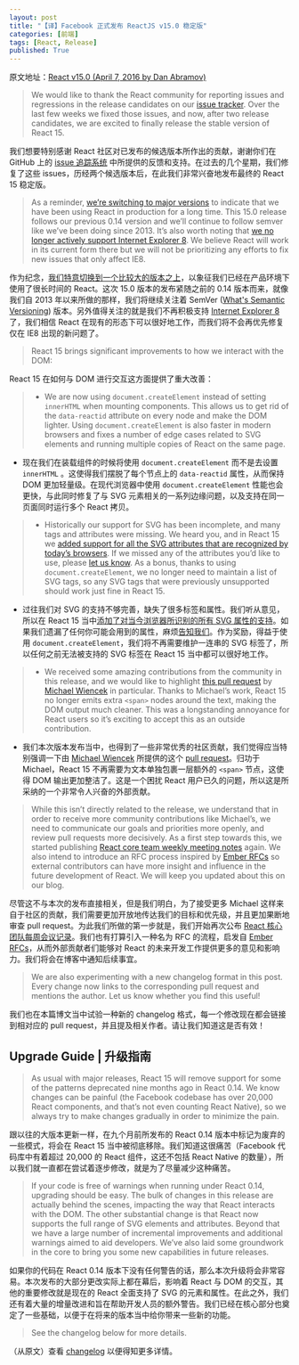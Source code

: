 ```yaml
---
layout: post
title: "【译】Facebook 正式发布 ReactJS v15.0 稳定版"
categories: [前端]
tags: [React, Release]
published: True
---
```


原文地址：[React v15.0 (April 7, 2016 by Dan Abramov)](https://facebook.github.io/react/blog/2016/04/07/react-v15.html)

> We would like to thank the React community for reporting issues and regressions in the release candidates on our [issue tracker](https://github.com/facebook/react/issues/). Over the last few weeks we fixed those issues, and now, after two release candidates, we are excited to finally release the stable version of React 15.

我们想要特别感谢 React 社区对已发布的候选版本所作出的贡献，谢谢你们在 GitHub 上的 [issue 追踪系统](https://github.com/facebook/react/issues/) 中所提供的反馈和支持。在过去的几个星期，我们修复了这些 issues，历经两个候选版本后，在此我们非常兴奋地发布最终的 React 15 稳定版。

> As a reminder, [we’re switching to major versions](https://facebook.github.io/react/blog/2016/02/19/new-versioning-scheme.html) to indicate that we have been using React in production for a long time. This 15.0 release follows our previous 0.14 version and we’ll continue to follow semver like we’ve been doing since 2013. It’s also worth noting that [we no longer actively support Internet Explorer 8](https://facebook.github.io/react/blog/2016/01/12/discontinuing-ie8-support.html). We believe React will work in its current form there but we will not be prioritizing any efforts to fix new issues that only affect IE8.

作为纪念，[我们特意切换到一个比较大的版本之上](https://facebook.github.io/react/blog/2016/02/19/new-versioning-scheme.html)，以象征我们已经在产品环境下使用了很长时间的 React。这次 15.0 版本的发布紧随之前的 0.14 版本而来，就像我们自 2013 年以来所做的那样，我们将继续关注着 SemVer ([What's Semantic Versioning](http://abdulapopoola.com/2015/10/26/what-is-semver/)) 版本。另外值得关注的就是我们不再积极支持 [Internet Explorer 8](https://facebook.github.io/react/blog/2016/01/12/discontinuing-ie8-support.html) 了，我们相信 React 在现有的形态下可以很好地工作，而我们将不会再优先修复仅在 IE8 出现的新问题了。

> React 15 brings significant improvements to how we interact with the DOM:

React 15 在如何与 DOM 进行交互这方面提供了重大改善：

> - We are now using `document.createElement` instead of setting `innerHTML` when mounting components. This allows us to get rid of the `data-reactid` attribute on every node and make the DOM lighter. Using `document.createElement` is also faster in modern browsers and fixes a number of edge cases related to SVG elements and running multiple copies of React on the same page.

- 现在我们在装载组件的时候将使用 `document.createElement` 而不是去设置 `innerHTML` 。这使得我们摆脱了每个节点上的 `data-reactid` 属性，从而保持 DOM 更加轻量级。在现代浏览器中使用 `document.createElement` 性能也会更快，与此同时修复了与 SVG 元素相关的一系列边缘问题，以及支持在同一页面同时运行多个 React 拷贝。

> - Historically our support for SVG has been incomplete, and many tags and attributes were missing. We heard you, and in React 15 we [added support for all the SVG attributes that are recognized by today’s browsers](https://github.com/facebook/react/pull/6243). If we missed any of the attributes you’d like to use, please [let us know](https://github.com/facebook/react/issues/1657). As a bonus, thanks to using `document.createElement`, we no longer need to maintain a list of SVG tags, so any SVG tags that were previously unsupported should work just fine in React 15.

- 过往我们对 SVG 的支持不够完善，缺失了很多标签和属性。我们听从意见，所以在 React 15 当中[添加了对当今浏览器所识别的所有 SVG 属性的支持](https://github.com/facebook/react/pull/6243)。如果我们遗漏了任何你可能会用到的属性，麻烦[告知我们](https://github.com/facebook/react/issues/1657)。作为奖励，得益于使用 `document.createElement`，我们将不再需要维护一连串的 SVG 标签了，所以任何之前无法被支持的 SVG 标签在 React 15 当中都可以很好地工作。

> - We received some amazing contributions from the community in this release, and we would like to highlight [this pull request](https://github.com/facebook/react/pull/5753) by [Michael Wiencek](https://github.com/mwiencek) in particular. Thanks to Michael’s work, React 15 no longer emits extra `<span>` nodes around the text, making the DOM output much cleaner. This was a longstanding annoyance for React users so it’s exciting to accept this as an outside contribution.

- 我们本次版本发布当中，也得到了一些非常优秀的社区贡献，我们觉得应当特别强调一下由 [Michael Wiencek](https://github.com/mwiencek) 所提供的这个 [pull request](https://github.com/facebook/react/pull/5753)。归功于 Michael，React 15 不再需要为文本单独包裹一层额外的 `<span>` 节点，这使得 DOM 输出更加整洁了。这是一个困扰 React 用户已久的问题，所以这是所采纳的一个非常令人兴奋的外部贡献。

> While this isn’t directly related to the release, we understand that in order to receive more community contributions like Michael’s, we need to communicate our goals and priorities more openly, and review pull requests more decisively. As a first step towards this, we started publishing [React core team weekly meeting notes](https://github.com/reactjs/core-notes) again. We also intend to introduce an RFC process inspired by [Ember RFCs](https://github.com/emberjs/rfcs) so external contributors can have more insight and influence in the future development of React. We will keep you updated about this on our blog.

尽管这不与本次的发布直接相关，但是我们明白，为了接受更多 Michael 这样来自于社区的贡献，我们需要更加开放地传达我们的目标和优先级，并且更加果断地审查 pull request。为此我们所做的第一步就是，我们开始再次公布 [React 核心团队每周会议记录](https://github.com/reactjs/core-notes)。我们也有打算引入一种名为 RFC 的流程，启发自 [Ember RFCs](https://github.com/emberjs/rfcs)，从而外部贡献者们能够对 React 的未来开发工作提供更多的意见和影响力。我们将会在博客中通知后续事宜。

> We are also experimenting with a new changelog format in this post. Every change now links to the corresponding pull request and mentions the author. Let us know whether you find this useful!

我们也在本篇博文当中试验一种新的 changelog 格式，每一个修改现在都会链接到相对应的 pull request，并且提及相关作者。请让我们知道这是否有效！

## Upgrade Guide | 升级指南

> As usual with major releases, React 15 will remove support for some of the patterns deprecated nine months ago in React 0.14. We know changes can be painful (the Facebook codebase has over 20,000 React components, and that’s not even counting React Native), so we always try to make changes gradually in order to minimize the pain.

跟以往的大版本更新一样，在九个月前所发布的 React 0.14 版本中标记为废弃的一些模式，将会在 React 15 当中被彻底移除。我们知道这很痛苦（Facebook 代码库中有着超过 20,000 的 React 组件，这还不包括 React Native 的数量），所以我们就一直都在尝试着逐步修改，就是为了尽量减少这种痛苦。

> If your code is free of warnings when running under React 0.14, upgrading should be easy. The bulk of changes in this release are actually behind the scenes, impacting the way that React interacts with the DOM. The other substantial change is that React now supports the full range of SVG elements and attributes. Beyond that we have a large number of incremental improvements and additional warnings aimed to aid developers. We’ve also laid some groundwork in the core to bring you some new capabilities in future releases.

如果你的代码在 React 0.14 版本下没有任何警告的话，那么本次升级将会非常容易。本次发布的大部分更改实际上都在幕后，影响着 React 与 DOM 的交互，其他的重要修改就是现在的 React 全面支持了 SVG 的元素和属性。在此之外，我们还有着大量的增量改进和旨在帮助开发人员的额外警告。我们已经在核心部分也奠定了一些基础，以便于在将来的版本当中给你带来一些新的功能。

> See the changelog below for more details.

（从原文）查看 [changelog](https://facebook.github.io/react/blog/#installation) 以便得知更多详情。
